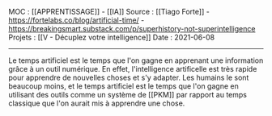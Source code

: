 MOC : [[APPRENTISSAGE]] - [[IA]]
Source : [[Tiago Forte]] - https://fortelabs.co/blog/artificial-time/ - https://breakingsmart.substack.com/p/superhistory-not-superintelligence
Projets : [[V - Décuplez votre intelligence]]
Date : 2021-06-08
***

Le temps artificiel est le temps que l'on gagne en apprenant une information grâce à un outil numérique. En effet, l'intelligence artificelle est très rapide pour apprendre de nouvelles choses et s'y adapter. Les humains le sont beaucoup moins, et le temps artificiel est le temps que l'on gagne en utilisant des outils comme un système de [[PKM]] par rapport au temps classique que l'on aurait mis à apprendre une chose. 
